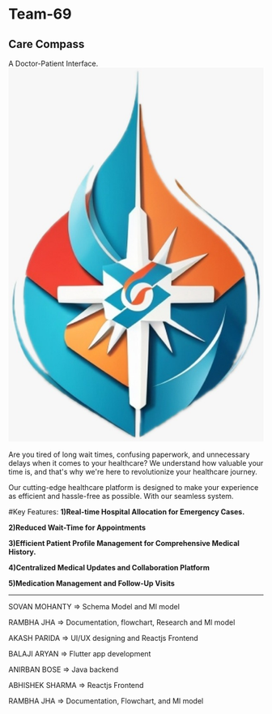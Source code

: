 # Team-69
## Care Compass

A Doctor-Patient Interface.
![Logo](carecompass.jpg)

Are you tired of long wait times, confusing paperwork, and unnecessary delays when it comes to your healthcare? We understand how valuable your time is, and that's why we're here to revolutionize your healthcare journey.

Our cutting-edge healthcare platform is designed to make your experience as efficient and hassle-free as possible. With our seamless system.

#Key Features:
**1)Real-time Hospital Allocation for Emergency Cases.**

**2)Reduced Wait-Time for Appointments** 

**3)Efficient Patient Profile Management for Comprehensive Medical History.**

**4)Centralized Medical Updates and Collaboration Platform**

**5)Medication Management and Follow-Up Visits**
_______________________________________________________________________________________________________________________________________________________________________
SOVAN MOHANTY => Schema Model and Ml model

RAMBHA JHA => Documentation, flowchart, Research and Ml model 

AKASH PARIDA => UI/UX designing and Reactjs Frontend

BALAJI ARYAN => Flutter app development

ANIRBAN BOSE => Java backend

ABHISHEK SHARMA => Reactjs Frontend

RAMBHA JHA => Documentation, Flowchart, and Ml model 
